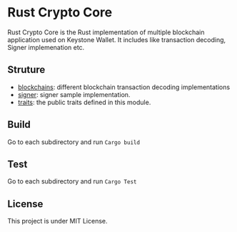 # Rust Crypto Core

Rust Crypto Core is the Rust implementation of multiple blockchain application used on Keystone Wallet. It includes like transaction decoding, Signer implemenation etc.

## Struture
- [blockchains](https://github.com/KeystoneHQ/rust-crypto-core/tree/master/blockchains): different blockchain transaction decoding implementations
- [signer](https://github.com/KeystoneHQ/rust-crypto-core/tree/master/signer): signer sample implementation.
- [traits](https://github.com/KeystoneHQ/rust-crypto-core/tree/master/traits/chain): the public traits defined in this module.


## Build

Go to each subdirectory and run `Cargo build`

## Test

Go to each subdirectory and run `Cargo Test`

## License

This project is under MIT License.